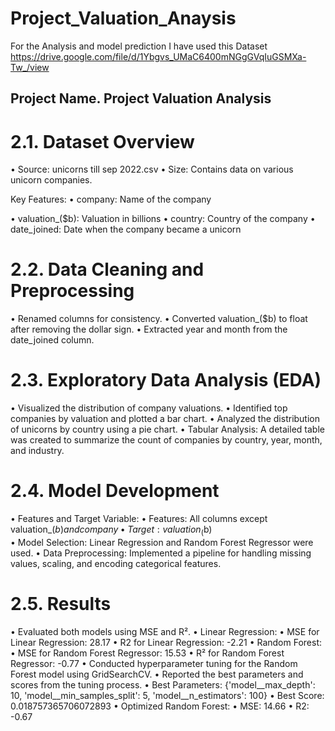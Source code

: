 # Project_Valuation_Anaysis
For the Analysis and model prediction I have used this Dataset
https://drive.google.com/file/d/1Ybgvs_UMaC6400mNGgGVqIuGSMXa-Tw_/view

## Project Name. Project Valuation Analysis 

# 2.1. Dataset Overview
•	Source: unicorns till sep 2022.csv
•	Size: Contains data on various unicorn companies.

Key Features:
•	company: Name of the company

•	valuation_($b): Valuation in billions
•	country: Country of the company
•	date_joined: Date when the company became a unicorn

# 2.2. Data Cleaning and Preprocessing
•	Renamed columns for consistency.
•	Converted valuation_($b) to float after removing the dollar sign.
•	Extracted year and month from the date_joined column.

# 2.3. Exploratory Data Analysis (EDA)
•	Visualized the distribution of company valuations.
•	Identified top companies by valuation and plotted a bar chart.
•	Analyzed the distribution of unicorns by country using a pie chart.
•	Tabular Analysis: A detailed table was created to summarize the count of companies by country, year, month, and industry.

# 2.4. Model Development
•	Features and Target Variable:
•	Features: All columns except valuation_($b) and company
•	Target: valuation_($b)	
•	Model Selection: Linear Regression and Random Forest Regressor were used.
•	Data Preprocessing: Implemented a pipeline for handling missing values, scaling, and encoding categorical features.

# 2.5. Results
•	Evaluated both models using MSE and R².
•	Linear Regression:
•	MSE for Linear Regression: 28.17
•	R2 for Linear Regression: -2.21
•	Random Forest:
•	MSE for Random Forest Regressor: 15.53
•	R² for Random Forest Regressor: -0.77
•	Conducted hyperparameter tuning for the Random Forest model using GridSearchCV. 
•	Reported the best parameters and scores from the tuning process.
•	Best Parameters: {'model__max_depth': 10, 'model__min_samples_split': 5, 'model__n_estimators': 100}
•	 Best Score: 0.018757365706072893
•	Optimized Random Forest:
•	MSE: 14.66
•	R2:  -0.67

